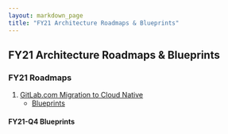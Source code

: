 ```yaml
---
layout: markdown_page
title: "FY21 Architecture Roadmaps & Blueprints"
---
```


## FY21 Architecture Roadmaps & Blueprints


### FY21 Roadmaps

1. [GitLab.com Migration to Cloud Native](https://about.gitlab.com/handbook/engineering/infrastructure/production/kubernetes/gitlab-com/)
   * [Blueprints](../blueprints/cloud_native_gitlab)

#### FY21-Q4 Blueprints